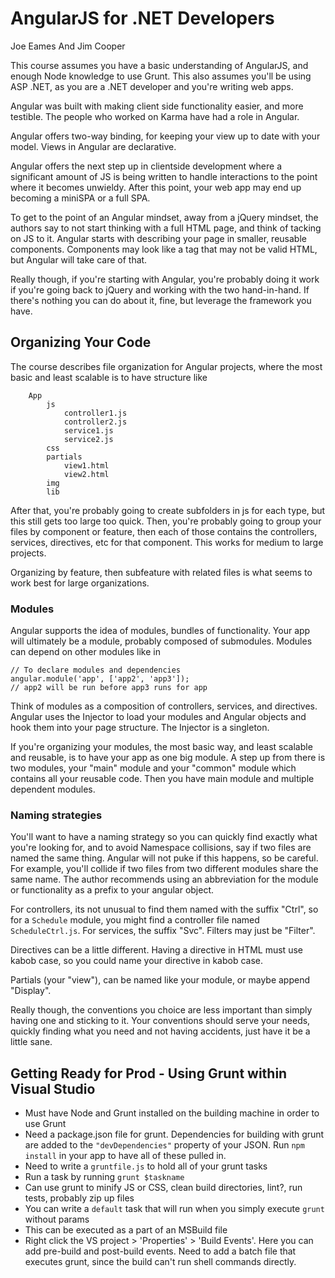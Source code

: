 # AngularJS for .NET Developers #
Joe Eames And Jim Cooper

This course assumes you have a basic understanding of AngularJS, and enough Node knowledge to use Grunt. This also assumes you'll be using ASP .NET, as you are a .NET developer and you're writing web apps.

Angular was built with making client side functionality easier, and more testible. The people who worked on Karma have had a role in Angular.

Angular offers two-way binding, for keeping your view up to date with your model. Views in Angular are declarative.

Angular offers the next step up in clientside development where a significant amount of JS is being written to handle interactions to the point where it becomes unwieldy. After this point, your web app may end up becoming a miniSPA or a full SPA.

To get to the point of an Angular mindset, away from a jQuery mindset, the authors say to not start thinking with a full HTML page, and think of tacking on JS to it. Angular starts with describing your page in smaller, reusable components. Components may look like a tag that may not be valid HTML, but Angular will take care of that.

Really though, if you're starting with Angular, you're probably doing it work if you're going back to jQuery and working with the two hand-in-hand. If there's nothing you can do about it, fine, but leverage the framework you have.

## Organizing Your Code ##

The course describes file organization for Angular projects, where the most basic and least scalable is to have structure like

```
    App
        js
            controller1.js
            controller2.js
            service1.js
            service2.js
        css
        partials
            view1.html
            view2.html
        img
        lib
```
After that, you're probably going to create subfolders in js for each type, but this still gets too large too quick. Then, you're probably going to group your files by component or feature, then each of those contains the controllers, services, directives, etc for that component. This works for medium to large projects.

Organizing by feature, then subfeature with related files is what seems to work best for large organizations.

### Modules ###

Angular supports the idea of modules, bundles of functionality. Your app will ultimately be a module, probably composed of submodules. Modules can depend on other modules like in

```
// To declare modules and dependencies
angular.module('app', ['app2', 'app3']);
// app2 will be run before app3 runs for app
```

Think of modules as a composition of controllers, services, and directives. Angular uses the Injector to load your modules and Angular objects and hook them into your page structure. The Injector is a singleton.

If you're organizing your modules, the most basic way, and least scalable and reusable, is to have your app as one big module. A step up from there is two modules, your "main" module and your "common" module which contains all your reusable code. Then you have main module and multiple dependent modules.

### Naming strategies ###

You'll want to have a naming strategy so you can quickly find exactly what you're looking for, and to avoid Namespace collisions, say if two files are named the same thing. Angular will not puke if this happens, so be careful. For example, you'll collide if two files from two different modules share the same name. The author recommends using an abbreviation for the module or functionality as a prefix to your angular object.

For controllers, its not unusual to find them named with the suffix "Ctrl", so for a `Schedule` module, you might find a controller file named `ScheduleCtrl.js`. For services, the suffix "Svc". Filters may just be "Filter".

Directives can be a little different. Having a directive in HTML must use kabob case, so you could name your directive in kabob case.

Partials (your "view"), can be named like your module, or maybe append "Display".

Really though, the conventions you choice are less important than simply having one and sticking to it. Your conventions should serve your needs, quickly finding what you need and not having accidents, just have it be a little sane.

## Getting Ready for Prod - Using Grunt within Visual Studio ##

* Must have Node and Grunt installed on the building machine in order to use Grunt
* Need a package.json file for grunt. Dependencies for building with grunt are added to the `"devDependencies"` property of your JSON. Run `npm install` in your app to have all of these pulled in.
* Need to write a `gruntfile.js` to hold all of your grunt tasks
* Run a task by running `grunt $taskname`
* Can use grunt to minify JS or CSS, clean build directories, lint?, run tests, probably zip up files
* You can write a `default` task that will run when you simply execute `grunt` without params
* This can be executed as a part of an MSBuild file
* Right click the VS project > 'Properties' > 'Build Events'. Here you can add pre-build and post-build events. Need to add a batch file that executes grunt, since the build can't run shell commands directly.
